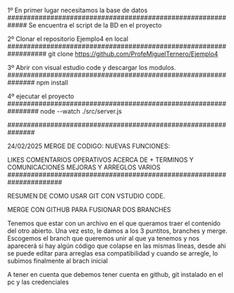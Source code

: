1º En primer lugar necesitamos la base de datos
#############################################################
Se encuentra el script de la BD en el proyecto

2º Clonar el repositorio Ejemplo4 en local 
##################################################################
git clone https://github.com/ProfeMiguelTernero/Ejemplo4

3º Abrir con visual estudio code y descargar los modulos.
###############################################################
npm install

4º ejecutar el proyecto
################################################################
node --watch ./src/server.js

###############################################################


24/02/2025 MERGE DE CODIGO:
NUEVAS FUNCIONES:


LIKES
COMENTARIOS OPERATIVOS
ACERCA DE + TERMINOS Y COMUNICACIONES
MEJORAS Y ARREGLOS VARIOS
######################################################################


RESUMEN DE COMO USAR GIT CON VSTUDIO CODE.


MERGE CON GITHUB PARA FUSIONAR DOS BRANCHES

Tenemos que estar con un archivo en el que queramos traer el contenido del otro abierto. Una vez esto, le damos a los 3 puntitos, branches y merge. Escogemos el branch que queremos unir al que ya tenemos y nos aparecerá si hay algún código que colapse en las mismas líneas, desde ahi se puede editar para arreglas esa compatibilidad y cuando se arregle, lo subimos finalmente al brach inicial

A tener en cuenta que debemos tener cuenta en github, git instalado en el pc y las credenciales 
